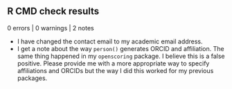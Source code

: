 ## R CMD check results

0 errors | 0 warnings | 2 notes

* I have changed the contact email to my academic email address.
* I get a note about the way `person()` generates ORCID and affiliation. The same thing happened in my `openscoring` package. I believe this is a false positive. Please provide me with a more appropriate way to specify affiliations and ORCIDs but the way I did this worked for my previous packages.
